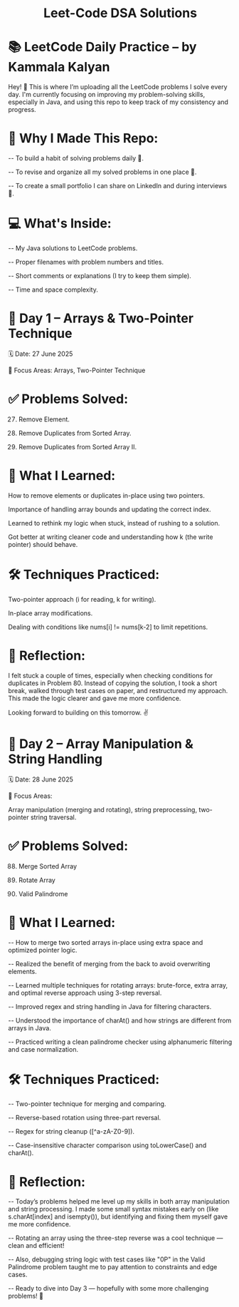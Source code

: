 <h1 align="center"><strong> Leet-Code DSA Solutions</strong></h1>

# 📚 LeetCode Daily Practice – by Kammala Kalyan

Hey! 👋
This is where I’m uploading all the LeetCode problems I solve every day. I'm currently focusing on improving my problem-solving skills, especially in Java, and using this repo to keep track of my consistency and progress.

# 📌 Why I Made This Repo:
-- To build a habit of solving problems daily 🧠.

-- To revise and organize all my solved problems in one place 📂.

-- To create a small portfolio I can share on LinkedIn and during interviews 💼.



# 💻 What's Inside:
-- My Java solutions to LeetCode problems.

-- Proper filenames with problem numbers and titles.

-- Short comments or explanations (I try to keep them simple).

-- Time and space complexity.


# 📘 Day 1 – Arrays & Two-Pointer Technique

🗓️ Date: 27 June 2025

🎯 Focus Areas: Arrays, Two-Pointer Technique


# ✅ Problems Solved:

27. Remove Element.

26. Remove Duplicates from Sorted Array.

80. Remove Duplicates from Sorted Array II.

# 🧠 What I Learned:

How to remove elements or duplicates in-place using two pointers.

Importance of handling array bounds and updating the correct index.

Learned to rethink my logic when stuck, instead of rushing to a solution.

Got better at writing cleaner code and understanding how k (the write pointer) should behave.


# 🛠️ Techniques Practiced:

Two-pointer approach (i for reading, k for writing).

In-place array modifications.

Dealing with conditions like nums[i] != nums[k-2] to limit repetitions.

# 💬 Reflection:

I felt stuck a couple of times, especially when checking conditions for duplicates in Problem 80. Instead of copying the solution, I took a short break, walked through test cases on paper, and restructured my approach. This made the logic clearer and gave me more confidence.

Looking forward to building on this tomorrow. ✌️


# 📘 Day 2 – Array Manipulation & String Handling

🗓️ Date: 28 June 2025

🎯 Focus Areas:

Array manipulation (merging and rotating), string preprocessing, two-pointer string traversal.

# ✅ Problems Solved:

88. Merge Sorted Array

189. Rotate Array

125. Valid Palindrome


# 🧠 What I Learned:

-- How to merge two sorted arrays in-place using extra space and optimized pointer logic.

-- Realized the benefit of merging from the back to avoid overwriting elements.

-- Learned multiple techniques for rotating arrays: brute-force, extra array, and optimal reverse approach using 3-step reversal.

-- Improved regex and string handling in Java for filtering characters.

-- Understood the importance of charAt() and how strings are different from arrays in Java.

-- Practiced writing a clean palindrome checker using alphanumeric filtering and case normalization.


# 🛠️ Techniques Practiced:

-- Two-pointer technique for merging and comparing.

-- Reverse-based rotation using three-part reversal.

-- Regex for string cleanup ([^a-zA-Z0-9]).

-- Case-insensitive character comparison using toLowerCase() and charAt().


# 💬 Reflection:

-- Today’s problems helped me level up my skills in both array manipulation and string processing. I made some small syntax mistakes early on (like s.charAt[index] and isempty()), but identifying and fixing them myself gave me more confidence.

-- Rotating an array using the three-step reverse was a cool technique — clean and efficient!

-- Also, debugging string logic with test cases like "0P" in the Valid Palindrome problem taught me to pay attention to constraints and edge cases.

-- Ready to dive into Day 3 — hopefully with some more challenging problems! 🚀
